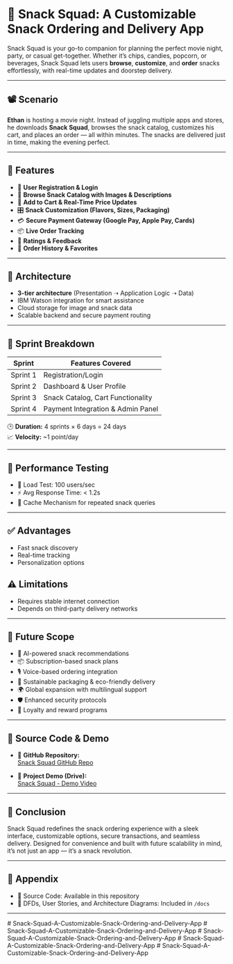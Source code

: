 # 🍿 Snack Squad: A Customizable Snack Ordering and Delivery App

Snack Squad is your go-to companion for planning the perfect movie night, party, or casual get-together. Whether it’s chips, candies, popcorn, or beverages, Snack Squad lets users **browse**, **customize**, and **order** snacks effortlessly, with real-time updates and doorstep delivery.

---

## 📽️ Scenario

**Ethan** is hosting a movie night. Instead of juggling multiple apps and stores, he downloads **Snack Squad**, browses the snack catalog, customizes his cart, and places an order — all within minutes. The snacks are delivered just in time, making the evening perfect.

---

## 🧠 Features

- 🔐 **User Registration & Login**
- 🍟 **Browse Snack Catalog with Images & Descriptions**
- 🛒 **Add to Cart & Real-Time Price Updates**
- 🎛️ **Snack Customization (Flavors, Sizes, Packaging)**
- 💳 **Secure Payment Gateway (Google Pay, Apple Pay, Cards)**
- 📦 **Live Order Tracking**
- 🌟 **Ratings & Feedback**
- 🔁 **Order History & Favorites**

---

## 📐 Architecture

- **3-tier architecture** (Presentation ➝ Application Logic ➝ Data)
- IBM Watson integration for smart assistance
- Cloud storage for image and snack data
- Scalable backend and secure payment routing

---

## 📅 Sprint Breakdown

| Sprint         | Features Covered                        |
|----------------|------------------------------------------|
| Sprint 1       | Registration/Login                       |
| Sprint 2       | Dashboard & User Profile                 |
| Sprint 3       | Snack Catalog, Cart Functionality        |
| Sprint 4       | Payment Integration & Admin Panel        |

🕒 **Duration:** 4 sprints × 6 days = 24 days  
📈 **Velocity:** ~1 point/day

---

## 🧪 Performance Testing

- 👥 Load Test: 100 users/sec
- ⚡ Avg Response Time: < 1.2s
- 🧠 Cache Mechanism for repeated snack queries

---


## ✅ Advantages

- Fast snack discovery
- Real-time tracking
- Personalization options

## ⚠️ Limitations

- Requires stable internet connection
- Depends on third-party delivery networks

---

## 🚀 Future Scope

- 🤖 AI-powered snack recommendations
- 📦 Subscription-based snack plans
- 🎙️ Voice-based ordering integration
- 🌱 Sustainable packaging & eco-friendly delivery
- 🌍 Global expansion with multilingual support
- 🛡️ Enhanced security protocols
- 🎁 Loyalty and reward programs

---

## 📂 Source Code & Demo

- 🔗 **GitHub Repository:**  
  [Snack Squad GitHub Repo](https://github.com/kedar-pawar/Snack-Squad-A-Customizable-Snack-Ordering-and-Delivery-App)

- 🎥 **Project Demo (Drive):**  
  [Snack Squad - Demo Video](https://drive.google.com/file/d/19tFlZ-nowqML1fBb0PJln4hbla7_DRlW/view)

---

## 🙌 Conclusion

Snack Squad redefines the snack ordering experience with a sleek interface, customizable options, secure transactions, and seamless delivery. Designed for convenience and built with future scalability in mind, it’s not just an app — it’s a snack revolution.

---

## 📎 Appendix

- 📁 Source Code: Available in this repository   
- 📜 DFDs, User Stories, and Architecture Diagrams: Included in `/docs`

---
#   S n a c k - S q u a d - A - C u s t o m i z a b l e - S n a c k - O r d e r i n g - a n d - D e l i v e r y - A p p  
 #   S n a c k - S q u a d - A - C u s t o m i z a b l e - S n a c k - O r d e r i n g - a n d - D e l i v e r y - A p p  
 #   S n a c k - S q u a d - A - C u s t o m i z a b l e - S n a c k - O r d e r i n g - a n d - D e l i v e r y - A p p  
 #   S n a c k - S q u a d - A - C u s t o m i z a b l e - S n a c k - O r d e r i n g - a n d - D e l i v e r y - A p p  
 #   S n a c k - S q u a d - A - C u s t o m i z a b l e - S n a c k - O r d e r i n g - a n d - D e l i v e r y - A p p  
 